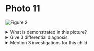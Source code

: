 # Photo 11

![Figure 2](/pediatrics/photo/11a.png)

<details>
<summary>What is demonstrated in this picture?</summary>
Pitting edema
</details>

<details>
<summary>Give 3 differential diagnosis.</summary>

1. Nephrotic syndrome
1. Kwashiorkor
1. Heart failure (Right-sided)
1. Cirrhosis of liver

</details>

<details>
<summary>Mention 3 investigations for this child.</summary>

- Nephrotic syndrome:
  1. Urine macroscopic examination: Clear and colourless
  1. Urinalysis: Heavy proteinuria, Hyaline casts
  1. Urine: Culture and sensitivity
  1. Blood urea and electrolyte: Usually _normal_
  1. Complement level: _Normal_
  1. Renal biopsy
- Heart failure:
  1. Chest X-ray
  1. ECG
  1. Echo
- COL:
  1. Liver function test
  1. USG abdomen
  1. Serological tests
- Kwashiorkor:
  1. Random blood sugar
  1. Complete blood count
  1. Serum electrolytes

</details>
